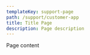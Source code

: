 ```yaml
---
templateKey: support-page
path: /support/customer-app
title: Title Page
description: Page description
---
```

Page content